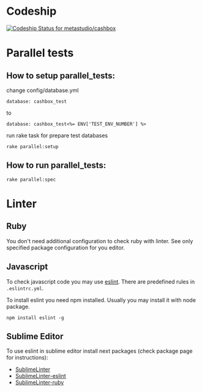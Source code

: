# Codeship

[ ![Codeship Status for metastudio/cashbox](https://codeship.com/projects/c5311e10-4b14-0132-5fa4-06322762c3b0/status)](https://codeship.com/projects/46614)

# Parallel tests

## How to setup parallel_tests:

change config/database.yml

`database: cashbox_test`

to

`database: cashbox_test<%= ENV['TEST_ENV_NUMBER'] %>`

run rake task for prepare test databases

`rake parallel:setup`

## How to run parallel_tests:

`rake parallel:spec`

# Linter

## Ruby

You don't need additional configuration to check ruby with linter. See only specified
package configuration for you editor.

## Javascript

To check javascript code you may use [eslint](http://eslint.org).
There are predefined rules in `.eslintrc.yml`.

To install eslint you need npm installed. Usually you may install it with node package.

```
npm install eslint -g
```

## Sublime Editor

To use eslint in sublime editor install next packages (check package page for instructions):

- [SublimeLinter](http://sublimelinter.readthedocs.io/en/latest/installation.html)
- [SublimeLinter-eslint](https://github.com/roadhump/SublimeLinter-eslint)
- [SublimeLinter-ruby](https://github.com/SublimeLinter/SublimeLinter-ruby)


